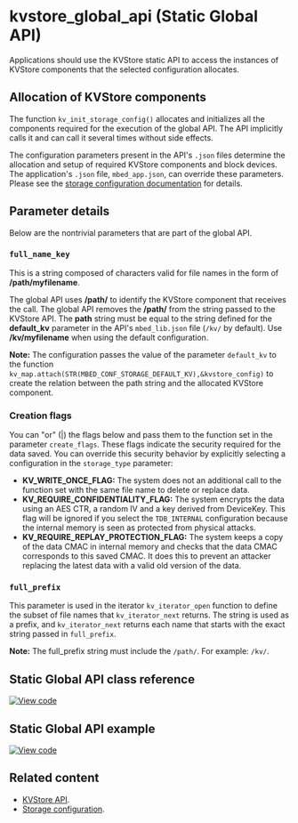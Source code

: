 <h1 id="static-global-api">kvstore_global_api (Static Global API)</h1>

Applications should use the KVStore static API to access the instances of KVStore components that the selected configuration allocates.

## Allocation of KVStore components

The function `kv_init_storage_config()` allocates and initializes all the components required for the execution of the global API. The API implicitly calls it and can call it several times without side effects.

The configuration parameters present in the API's `.json` files determine the allocation and setup of required KVStore components and block devices. The application's `.json` file, `mbed_app.json`, can override these parameters. Please see the [storage configuration documentation](../apis/data-storage.html) for details.

## Parameter details

Below are the nontrivial parameters that are part of the global API.

### `full_name_key`

This is a string composed of characters valid for file names in the form of **/path/myfilename**.

The global API uses **/path/** to identify the KVStore component that receives the call. The global API removes the **/path/** from the string passed to the KVStore API. The **path** string must be equal to the string defined for the **default_kv** parameter in the API's `mbed_lib.json` file (`/kv/` by default). Use **/kv/myfilename** when using the default configuration.

<span class="notes">**Note:** The configuration passes the value of the parameter `default_kv` to the function `kv_map.attach(STR(MBED_CONF_STORAGE_DEFAULT_KV),&kvstore_config)` to create the relation between the path string and the allocated KVStore component.</span>

### Creation flags

You can "or" (|) the flags below and pass them to the function set in the parameter `create_flags`. These flags indicate the security required for the data saved. You can override this security behavior by explicitly selecting a configuration in the `storage_type` parameter:

- **KV_WRITE_ONCE_FLAG:** The system does not an additional call to the function set with the same file name to delete or replace data.
- **KV_REQUIRE_CONFIDENTIALITY_FLAG:** The system encrypts the data using an AES CTR, a random IV and a key derived from DeviceKey. This flag will be ignored if you select the `TDB_INTERNAL` configuration because the internal memory is seen as protected from physical attacks.
- **KV_REQUIRE_REPLAY_PROTECTION_FLAG:** The system keeps a copy of the data CMAC in internal memory and checks that the data CMAC corresponds to this saved CMAC. It does this to prevent an attacker replacing the latest data with a valid old version of the data.

### `full_prefix`

This parameter is used in the iterator `kv_iterator_open` function to define the subset of file names that `kv_iterator_next` returns. The string is used as a prefix, and `kv_iterator_next` returns each name that starts with the exact string passed in `full_prefix`.

<span class="notes">**Note:** The full_prefix string must include the `/path/`. For example: `/kv/`.</span>

## Static Global API class reference

[![View code](https://www.mbed.com/embed/?type=library)](https://os.mbed.com/docs/mbed-os/v6.15/mbed-os-api-doxy/kvstore__global__api_8h_source.html)

## Static Global API example

[![View code](https://www.mbed.com/embed/?url=https://github.com/ARMmbed/mbed-os-example-kvstore/)](https://github.com/ARMmbed/mbed-os-example-kvstore/blob/mbed-os-6.15.0/main.cpp)

## Related content

- [KVStore API](../apis/kvstore.html).
- [Storage configuration](../apis/data-storage.html).
